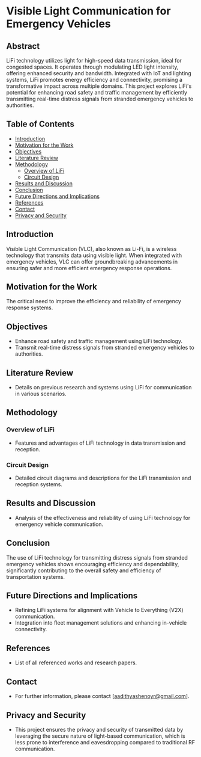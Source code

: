 # Visible Light Communication for Emergency Vehicles

## Abstract
LiFi technology utilizes light for high-speed data transmission, ideal for congested spaces. It operates through modulating LED light intensity, offering enhanced security and bandwidth. Integrated with IoT and lighting systems, LiFi promotes energy efficiency and connectivity, promising a transformative impact across multiple domains. This project explores LiFi's potential for enhancing road safety and traffic management by efficiently transmitting real-time distress signals from stranded emergency vehicles to authorities.

## Table of Contents
- [Introduction](#introduction)
- [Motivation for the Work](#motivation-for-the-work)
- [Objectives](#objectives)
- [Literature Review](#literature-review)
- [Methodology](#methodology)
  - [Overview of LiFi](#overview-of-lifi)
  - [Circuit Design](#circuit-design)
- [Results and Discussion](#results-and-discussion)
- [Conclusion](#conclusion)
- [Future Directions and Implications](#future-directions-and-implications)
- [References](#references)
- [Contact](#contact)
- [Privacy and Security](#privacy-and-security)

## Introduction
Visible Light Communication (VLC), also known as Li-Fi, is a wireless technology that transmits data using visible light. When integrated with emergency vehicles, VLC can offer groundbreaking advancements in ensuring safer and more efficient emergency response operations.

## Motivation for the Work
The critical need to improve the efficiency and reliability of emergency response systems.

## Objectives
- Enhance road safety and traffic management using LiFi technology.
- Transmit real-time distress signals from stranded emergency vehicles to authorities.

## Literature Review
- Details on previous research and systems using LiFi for communication in various scenarios.

## Methodology

### Overview of LiFi
- Features and advantages of LiFi technology in data transmission and reception.

### Circuit Design
- Detailed circuit diagrams and descriptions for the LiFi transmission and reception systems.

## Results and Discussion
- Analysis of the effectiveness and reliability of using LiFi technology for emergency vehicle communication.

## Conclusion
The use of LiFi technology for transmitting distress signals from stranded emergency vehicles shows encouraging efficiency and dependability, significantly contributing to the overall safety and efficiency of transportation systems.

## Future Directions and Implications
- Refining LiFi systems for alignment with Vehicle to Everything (V2X) communication.
- Integration into fleet management solutions and enhancing in-vehicle connectivity.

## References
- List of all referenced works and research papers.

## Contact
- For further information, please contact [aadithyashenoyr@gmail.com].

## Privacy and Security
- This project ensures the privacy and security of transmitted data by leveraging the secure nature of light-based communication, which is less prone to interference and eavesdropping compared to traditional RF communication.
